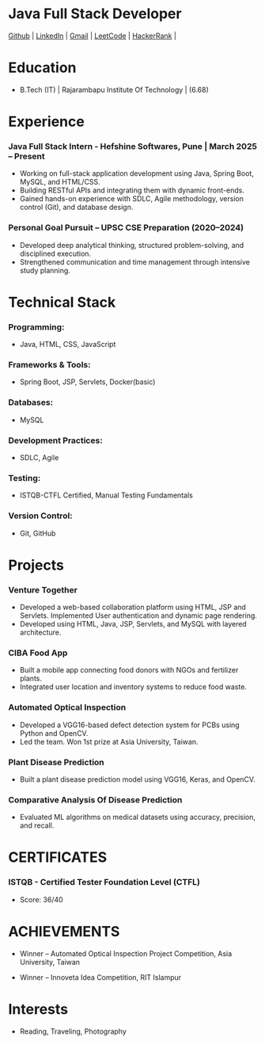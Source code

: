 # Java Full Stack Developer
[Github](https://github.com/523vivek)  | 
[LinkedIn](https://www.linkedin.com/in/vivek523)  | 
[Gmail](vivek.bhure523@gmail.com)  | 
[LeetCode](https://leetcode.com/vivek_bhure/)  | 
[HackerRank](https://www.hackerrank.com/profile/vivek_bhure523)  | 


# Education
- B.Tech (IT) | Rajarambapu Institute Of Technology  | (6.68)
  

# Experience
### Java Full Stack Intern - Hefshine Softwares, Pune | March 2025 – Present
- Working on full-stack application development using Java, Spring Boot, MySQL, and HTML/CSS.
- Building RESTful APIs and integrating them with dynamic front-ends.
- Gained hands-on experience with SDLC, Agile methodology, version control (Git), and database design.


### Personal Goal Pursuit – UPSC CSE Preparation (2020–2024)
- Developed deep analytical thinking, structured problem-solving, and disciplined execution.
- Strengthened communication and time management through intensive study planning.
  



# Technical Stack
### Programming: 
- Java, HTML, CSS, JavaScript
  
### Frameworks & Tools: 
- Spring Boot, JSP, Servlets, Docker(basic)
   
### Databases: 
- MySQL
  
### Development Practices: 
- SDLC, Agile
  
### Testing: 
- ISTQB-CTFL Certified, Manual Testing Fundamentals

### Version Control: 
- Git, GitHub




# Projects 
### Venture Together 
- Developed a web-based collaboration platform using HTML, JSP and Servlets. Implemented User authentication and dynamic page rendering.
- Developed using HTML, Java, JSP, Servlets, and MySQL with layered architecture.
  
### CIBA Food App 
- Built a mobile app connecting food donors with NGOs and fertilizer plants.
- Integrated user location and inventory systems to reduce food waste.
  
### Automated Optical Inspection 
- Developed a VGG16-based defect detection system for PCBs using Python and OpenCV.
- Led the team. Won 1st prize at Asia University, Taiwan.

### Plant Disease Prediction 
- Built a plant disease prediction model using VGG16, Keras, and OpenCV.
  
### Comparative Analysis Of Disease Prediction
- Evaluated ML algorithms on medical datasets using accuracy, precision, and recall. 




# CERTIFICATES 
### ISTQB - Certified Tester Foundation Level (CTFL)
- Score: 36/40




# ACHIEVEMENTS 
- Winner – Automated Optical Inspection Project Competition, Asia University, Taiwan
  
- Winner – Innoveta Idea Competition, RIT Islampur




# Interests
- Reading, Traveling, Photography
